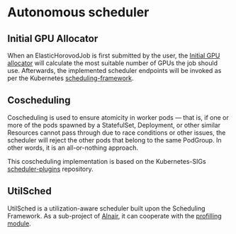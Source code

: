 # Autonomous scheduler

## Initial GPU Allocator 

When an ElasticHorovodJob is first submitted by the user, the [Initial GPU allocator](../elastic-training/controllers/scheduler.go) will calculate the most suitable number of GPUs the job should use. Afterwards, the implemented scheduler endpoints will be invoked as per the Kubernetes [scheduling-framework](https://github.com/kubernetes/enhancements/blob/master/keps/sig-scheduling/20180409-scheduling-framework.md). 

## Coscheduling 

Coscheduling is used to ensure atomicity in worker pods — that is, if one or more of the pods spawned by a StatefulSet, Deployment, or other similar Resources cannot pass through due to race conditions or other issues, the scheduler will reject the other pods that belong to the same PodGroup. In other words, it is an all-or-nothing approach. 

This coscheduling implementation is based on the Kubernetes-SIGs [scheduler-plugins](https://github.com/kubernetes-sigs/scheduler-plugins) repository. 

## UtilSched

UtilSched is a utilization-aware scheduler built upon the Scheduling Framework. As a sub-project of [Alnair](https://github.com/CentaurusInfra/alnair), it can cooperate with the [profilling module](https://github.com/CentaurusInfra/alnair/tree/main/profiling).